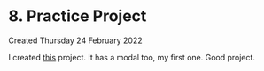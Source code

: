 # 8. Practice Project
Created Thursday 24 February 2022

I created [this](https://github.com/exemplar-codes/todo_like_list) project. It has a modal too, my first one. Good project.